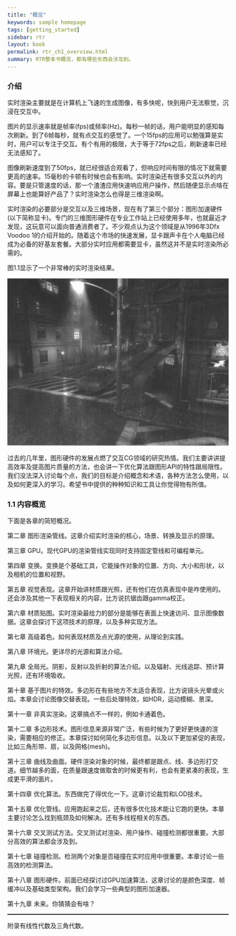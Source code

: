 ```yaml
---
title: "概览"
keywords: sample homepage
tags: [getting_started]
sidebar: rtr
layout: book
permalink: rtr_ch1_overview.html
summary: RTR整本书概览，都有哪些东西会涉及到。
---
```


### 介绍


实时渲染主要就是在计算机上飞速的生成图像，有多快呢，快到用户无法察觉，沉浸在交互中。

图片的显示速率就是帧率(fps)或频率(Hz)。每秒一帧的话，用户能明显的感知每次刷新。到了6帧每秒，就有点交互的感觉了。一个15fps的应用可以勉强算是实时，用户可以专注于交互。有个有用的极限，大于等于72fps之后，刷新速率已经无法感知了。

图像刷新速度到了50fps，就已经很适合观看了，但响应时间有限的情况下就需要更高的速率。15毫秒的卡顿有时候也会有影响。实时渲染还有很多交互以外的内容。要是只管速度的话，那一个渣渣应用快速响应用户操作，然后随便显示点啥在屏幕上也能算好产品了？实时渲染怎么也得是三维渲染啊。

实时渲染的必要部分是交互以及三维场景，现在有了第三个部分：图形加速硬件(以下简称显卡)。专门的三维图形硬件在专业工作站上已经使用多年，也就最近才发现，这玩意可以面向普通消费者了。不少观点认为这个领域是从1996年3Dfx Voodoo 1的介绍开始的。随着这个市场的快速发展，显卡跟声卡在个人电脑已经成为必备的好基友套餐。大部分实时应用都需要显卡，虽然这并不是实时渲染所必需的。

图1.1显示了一个非常棒的实时渲染结果。

![图1.1](/images/figure1_1.png)

过去的几年里，图形硬件的发展点燃了交互CG领域的研究热情。我们主要讲讲提高效率及提高图片质量的方法，也会讲一下优化算法跟图形API的特性跟局限性。我们没法深入讨论每个点，我们的目标是介绍概念和术语，各种方法怎么使用，以及如何更深入的学习。希望书中提供的种种知识和工具让你觉得物有所值。

### 1.1 内容概览
下面是各章的简短概况。

第二章 图形渲染管线。这章介绍实时渲染的核心，场景、转换及显示的原理。

第三章 GPU。现代GPU的渲染管线实现同时支持固定管线和可编程单元。

第四章 变换。变换是个基础工具，它能操作对象的位置、方向、大小和形状，以及相机的位置和视野。

第五章 视觉表现。这章开始讲材质跟光照，还有他们在仿真表现中是咋使用的。还会涉及其他一下表现相关的内容，比方说抗锯齿跟gamma校正。

第六章 材质贴图。实时渲染最给力的部分是能够在表面上快速访问、显示图像数据。这章会探讨下这项技术的原理，以及多种实现方法。

第七章 高级着色。如何表现材质及点光源的使用，从理论到实践。

第八章 环境光。更详尽的光源和算法介绍。

第九章 全局光。阴影，反射以及折射的算法介绍。以及辐射、光线追踪、预计算光照，还有环境吸收。

第十章 基于图片的特效。多边形在有些地方不太适合表现，比方说镜头光晕或火焰。本章会讨论图像交替表现。一些后处理特效，如HDR，运动模糊、景深。

第十一章 非真实渲染。这章搞点不一样的，例如卡通着色。

第十二章 多边形技术。图形信息来源非常广泛，有些时候为了更好更快速的渲染，需要相应的修正。本章探讨如何简化多边形信息。以及以下更加紧促的表现，比如三角形带、扇，以及网格(mesh)。

第十三章 曲线及曲面。硬件渲染对象的时候，最终都是跟点、线、多边形打交道。细节越多的面，在质量跟速度做取舍的时候更有利，也会有更紧凑的表现，生成更平滑的面片。

第十四章 优化算法。东西做完了得优化一下。这章讨论裁剪和LOD技术。

第十五章 优化管线。应用跑起来之后，还有很多优化技术能让它跑的更快。本章主要讨论怎么找到瓶颈及如何解决。还有多线程相关的东西。

第十六章 交叉测试方法。交叉测试对渲染、用户操作、碰撞检测都很重要。大部分高效的算法都会涉及到。

第十七章 碰撞检测。检测两个对象是否碰撞在实时应用中很重要。本章讨论一些高效的检测算法。

第十八章 图形硬件。前面已经探讨过GPU加速算法，这章讨论的是颜色深度、帧缓冲以及基础类型架构。我们会学习一些典型的图形加速器。

第十九章 未来。你猜猜会有啥？

<hr style="border-top:1px solid #28323C;"/>
附录有线性代数及三角代数。
